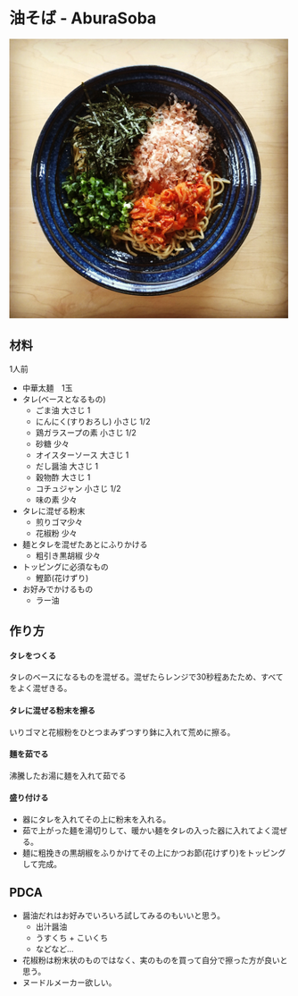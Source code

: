 #  油そば - AburaSoba

<img src="aburasoba.jpg" width="500">

## 材料

1人前

- 中華太麺　1玉
- タレ(ベースとなるもの)
  - ごま油 大さじ 1
  - にんにく(すりおろし) 小さじ 1/2
  - 鶏ガラスープの素 小さじ 1/2
  - 砂糖 少々
  - オイスターソース 大さじ 1
  - だし醤油 大さじ 1
  - 穀物酢 大さじ 1
  - コチュジャン 小さじ 1/2
  - 味の素 少々
- タレに混ぜる粉末
  - 煎りゴマ少々
  - 花椒粉 少々
- 麺とタレを混ぜたあとにふりかける
  - 粗引き黒胡椒 少々
- トッピングに必須なもの
  - 鰹節(花けずり)
- お好みでかけるもの
  - ラー油

## 作り方

#### タレをつくる

タレのベースになるものを混ぜる。混ぜたらレンジで30秒程あたため、すべてをよく混ぜきる。

#### タレに混ぜる粉末を擦る

いりゴマと花椒粉をひとつまみずつすり鉢に入れて荒めに擦る。

#### 麺を茹でる

沸騰したお湯に麺を入れて茹でる

#### 盛り付ける

- 器にタレを入れてその上に粉末を入れる。
- 茹で上がった麺を湯切りして、暖かい麺をタレの入った器に入れてよく混ぜる。
- 麺に粗挽きの黒胡椒をふりかけてその上にかつお節(花けずり)をトッピングして完成。

## PDCA

- 醤油だれはお好みでいろいろ試してみるのもいいと思う。
  - 出汁醤油
  - うすくち + こいくち
  - などなど…
- 花椒粉は粉末状のものではなく、実のものを買って自分で擦った方が良いと思う。
- ヌードルメーカー欲しい。
